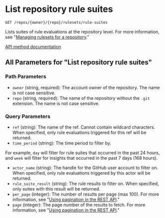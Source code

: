 # List repository rule suites

`GET /repos/{owner}/{repo}/rulesets/rule-suites`

Lists suites of rule evaluations at the repository level.
For more information, see "[Managing rulesets for a repository](https://docs.github.com/repositories/configuring-branches-and-merges-in-your-repository/managing-rulesets/managing-rulesets-for-a-repository#viewing-insights-for-rulesets)."

[API method documentation](https://docs.github.com/rest/repos/rule-suites#list-repository-rule-suites)

## All Parameters for "List repository rule suites"

### Path Parameters

- `owner` (string, required): The account owner of the repository. The name is not case sensitive.
- `repo` (string, required): The name of the repository without the `.git` extension. The name is not case sensitive.
### Query Parameters

- `ref` (string): The name of the ref. Cannot contain wildcard characters. When specified, only rule evaluations triggered for this ref will be returned.
- `time_period` (string): The time period to filter by.

For example, `day` will filter for rule suites that occurred in the past 24 hours, and `week` will filter for insights that occurred in the past 7 days (168 hours).
- `actor_name` (string): The handle for the GitHub user account to filter on. When specified, only rule evaluations triggered by this actor will be returned.
- `rule_suite_result` (string): The rule results to filter on. When specified, only suites with this result will be returned.
- `per_page` (integer): The number of results per page (max 100). For more information, see "[Using pagination in the REST API](https://docs.github.com/rest/using-the-rest-api/using-pagination-in-the-rest-api)."
- `page` (integer): The page number of the results to fetch. For more information, see "[Using pagination in the REST API](https://docs.github.com/rest/using-the-rest-api/using-pagination-in-the-rest-api)."